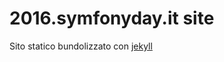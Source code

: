 2016.symfonyday.it site
=======================

Sito statico bundolizzato con [jekyll](https://help.github.com/articles/using-jekyll-as-a-static-site-generator-with-github-pages/)
